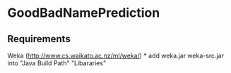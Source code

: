 # GoodBadNamePrediction
## Requirements
  Weka (http://www.cs.waikato.ac.nz/ml/weka/)
    * add weka.jar weka-src.jar into "Java Build Path" "Libararies" 
  
